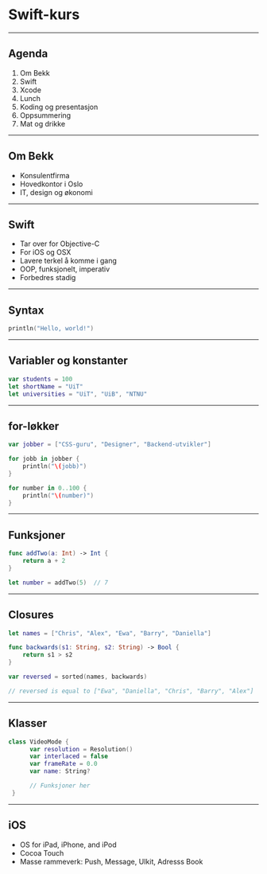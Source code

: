 # Swift-kurs

---

## Agenda

1. Om Bekk
2. Swift
3. Xcode
4. Lunch
5. Koding og presentasjon
6. Oppsummering
7. Mat og drikke

---

## Om Bekk

- Konsulentfirma
- Hovedkontor i Oslo
- IT, design og økonomi



---

## Swift

- Tar over for Objective-C
- For iOS og OSX
- Lavere terkel å komme i gang
- OOP, funksjonelt, imperativ
- Forbedres stadig

---

## Syntax

```swift
println("Hello, world!")
```
---

## Variabler og konstanter

```swift	
var students = 100
let shortName = "UiT"
let universities = "UiT", "UiB", "NTNU"
```

---

## for-løkker

```swift
var jobber = ["CSS-guru", "Designer", "Backend-utvikler"]

for jobb in jobber {
	println("\(jobb)")
}

for number in 0..100 {
	println("\(number)")
}
```

---

## Funksjoner
```swift
func addTwo(a: Int) -> Int {
	return a + 2
}

let number = addTwo(5)  // 7
```

---

## Closures

```swift
let names = ["Chris", "Alex", "Ewa", "Barry", "Daniella"]

func backwards(s1: String, s2: String) -> Bool {
	return s1 > s2
}

var reversed = sorted(names, backwards)

// reversed is equal to ["Ewa", "Daniella", "Chris", "Barry", "Alex"]
```

---

## Klasser 

```swift
class VideoMode {
      var resolution = Resolution()
      var interlaced = false
      var frameRate = 0.0
      var name: String?

      // Funksjoner her
 }
 ```

 ---

## iOS

- OS for iPad, iPhone, and iPod
- Cocoa Touch
- Masse rammeverk: Push, Message, UIkit, Adresss Book
